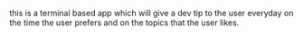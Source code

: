 this is a terminal based app which will give a dev tip to the user everyday on the time the user prefers and on the topics that the user likes.